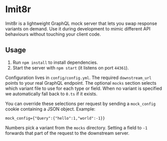 # Imit8r

Imit8r is a lightweight GraphQL mock server that lets you swap response
variants on demand. Use it during development to mimic different API behaviours
without touching your client code.

## Usage

1. Run `npm install` to install dependencies.
2. Start the server with `npm start` (it listens on port `44361`).

Configuration lives in `config/config.yml`. The required `downstream_url`
points to your real GraphQL endpoint. The optional `mocks` section selects
which variant file to use for each type or field. When no variant is specified
we automatically fall back to `0.ts` if it exists.

You can override these selections per request by sending a `mock_config` cookie
containing a JSON object. Example:

```
mock_config={"Query":{"hello":1,"world":-1}}
```

Numbers pick a variant from the `mocks` directory. Setting a field to `-1`
forwards that part of the request to the downstream server.
